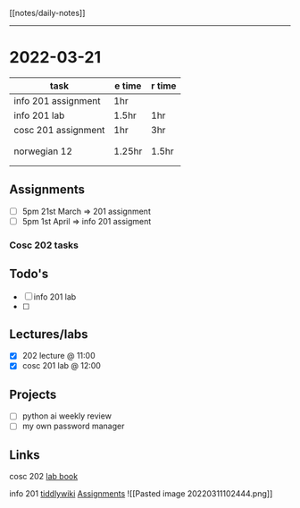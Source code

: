 [[notes/daily-notes]]

---

# 2022-03-21
| task                     | e time | r time |
| -------------------------| ------ | -------|
| info 201 assignment      | 1hr    |        |
| info 201 lab             | 1.5hr  | 1hr    |
| cosc 201 assignment      | 1hr    | 3hr    |
|                          |        |        |
|                          |        |        |
| norwegian 12             | 1.25hr | 1.5hr  |
|                          |        |        |
|                          |        |        |


## Assignments
- [ ] 5pm 21st March ⇒ 201 assignment
- [ ] 5pm 1st April      ⇒ info 201 assigment

### Cosc 202 tasks

## Todo's
- [ ] info 201 lab
- [ ] 

## Lectures/labs
- [x] 202 lecture @ 11:00
- [x] cosc 201 lab @ 12:00

## Projects
- [ ] python ai weekly review
- [ ] my own password manager

## Links
cosc 202 [lab book](https://cosc202.cspages.otago.ac.nz/lab-book/COSC202LabBook.pdf)

info 201
[tiddlywiki](https://isgb.otago.ac.nz/infosci/INFO201/labs_release/raw/master/output/info201_labs.html#)
[Assignments](https://isgb.otago.ac.nz/info201/shared/assignments_release/raw/master/output/INFO201_Assignments.html)
![[Pasted image 20220311102444.png]]
